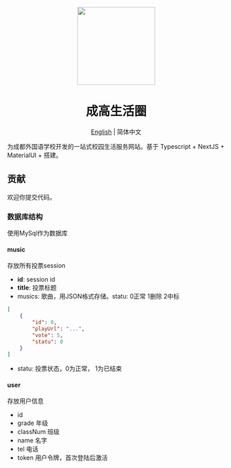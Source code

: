 <p align="center">
  <a href="#">
    <img width="180" src="https://i.loli.net/2021/03/13/3NBGFWbsQ2TRz5I.png">
  </a>
</p>

<h1 align="center">成高生活圈</h1>

<div align="center">

[English](./README-en.md) | 简体中文

</div>

为成都外国语学校开发的一站式校园生活服务网站。基于 Typescript + NextJS + MaterialUI + 搭建。

## 贡献

欢迎你提交代码。

### 数据库结构

使用MySql作为数据库

#### music

存放所有投票session

* **id**: session id
* **title**: 投票标题
* musics: 歌曲，用JSON格式存储。statu: 0正常 1删除 2中标
```json
[
    {
        "id": 0,
        "playUrl": "...",
        "vote": 5,
        "statu": 0 
    }
]
```
* statu: 投票状态，0为正常， 1为已结束

#### user

存放用户信息

* id
* grade 年级
* classNum 班级
* name 名字
* tel 电话
* token 用户令牌，首次登陆后激活
